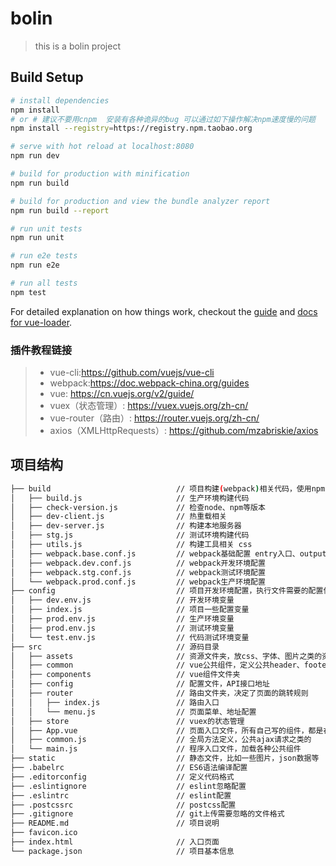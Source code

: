 # bolin

> this is a bolin project

## Build Setup

``` bash
# install dependencies
npm install
# or # 建议不要用cnpm  安装有各种诡异的bug 可以通过如下操作解决npm速度慢的问题
npm install --registry=https://registry.npm.taobao.org

# serve with hot reload at localhost:8080
npm run dev

# build for production with minification
npm run build

# build for production and view the bundle analyzer report
npm run build --report

# run unit tests
npm run unit

# run e2e tests
npm run e2e

# run all tests
npm test
```

For detailed explanation on how things work, checkout the [guide](http://vuejs-templates.github.io/webpack/) and [docs for vue-loader](http://vuejs.github.io/vue-loader).

### 插件教程链接
>* vue-cli:https://github.com/vuejs/vue-cli
>* webpack:https://doc.webpack-china.org/guides
>* vue: https://cn.vuejs.org/v2/guide/
>* vuex（状态管理）: https://vuex.vuejs.org/zh-cn/
>* vue-router（路由）: https://router.vuejs.org/zh-cn/
>* axios（XMLHttpRequests）: https://github.com/mzabriskie/axios

## 项目结构
``` bash
├── build                            // 项目构建(webpack)相关代码，使用npm run * 时执行的就是这里的文件
│   ├── build.js                     // 生产环境构建代码
│   ├── check-version.js             // 检查node、npm等版本
│   ├── dev-client.js                // 热重载相关
│   ├── dev-server.js                // 构建本地服务器
│   ├── stg.js                       // 测试环境构建代码
│   ├── utils.js                     // 构建工具相关 css
│   ├── webpack.base.conf.js         // webpack基础配置 entry入口、output输出，loader加载器，plugins插件
│   ├── webpack.dev.conf.js          // webpack开发环境配置
│   ├── webpack.stg.conf.js          // webpack测试环境配置
│   └── webpack.prod.conf.js         // webpack生产环境配置
├── config                           // 项目开发环境配置，执行文件需要的配置信息
│   ├── dev.env.js                   // 开发环境变量
│   ├── index.js                     // 项目一些配置变量
│   ├── prod.env.js                  // 生产环境变量
│   ├── prod.env.js                  // 测试环境变量
│   └── test.env.js                  // 代码测试环境变量
├── src                              // 源码目录
│   ├── assets                       // 资源文件夹，放css、字体、图片之类的资源
│   ├── common                       // vue公共组件，定义公共header、footer、main
│   ├── components                   // vue组件文件夹
│   ├── config                       // 配置文件，API接口地址
│   ├── router                       // 路由文件夹，决定了页面的跳转规则
│   │   ├── index.js                 // 路由入口
│   │   └── menu.js                  // 页面菜单、地址配置
│   ├── store                        // vuex的状态管理
│   ├── App.vue                      // 页面入口文件，所有自己写的组件，都是在这个组件之上运行
│   ├── common.js                    // 全局方法定义，公共ajax请求之类的
│   └── main.js                      // 程序入口文件，加载各种公共组件
├── static                           // 静态文件，比如一些图片，json数据等
├── .babelrc                         // ES6语法编译配置
├── .editorconfig                    // 定义代码格式
├── .eslintignore                    // eslint忽略配置
├── .eslintrc                        // eslint配置
├── .postcssrc                       // postcss配置
├── .gitignore                       // git上传需要忽略的文件格式
├── README.md                        // 项目说明
├── favicon.ico 
├── index.html                       // 入口页面
└── package.json                     // 项目基本信息
```
